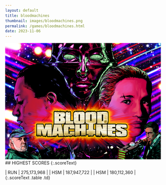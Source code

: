 ```yaml
---
layout: default
title: bloodmachines
thumbnail: images/bloodmachines.png
permalink: /games/bloodmachines.html
date: 2023-11-06
---
```


<img src="../images/bloodmachines.png" class="gameThumbnail img-fluid mx-auto align-middle">
## HIGHEST SCORES
{:.scoreText}

| RUN | 275,173,968 | 
| HSM | 187,947,722 | 
| HSM | 180,112,360 | 
{:.scoreText .table .td}
